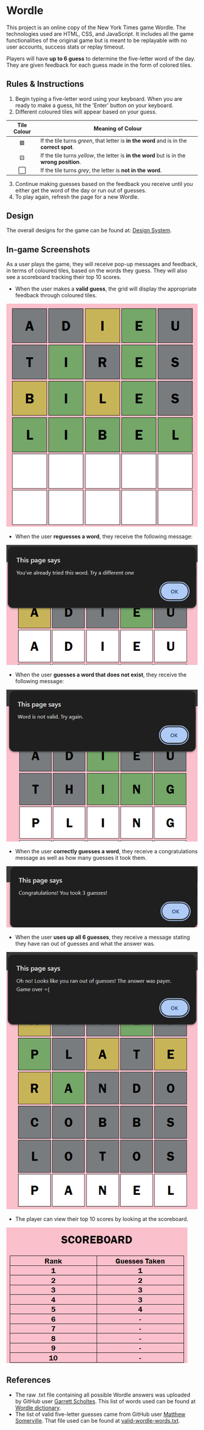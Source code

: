# Wordle

This project is an online copy of the New York Times game Wordle. The technologies used are HTML, CSS, and JavaScript. It includes all the game functionalities of the original game but is meant to be replayable with no user accounts, success stats or replay timeout.

Players will have **up to 6 guess** to determine the five-letter word of the day. They are given feedback for each guess made in the form of colored tiles.

## Rules & Instructions

1. Begin typing a five-letter word using your keyboard. When you are ready to make a guess, hit the 'Enter' button on your keyboard.
2. Different coloured tiles will appear based on your guess.

| Tile Colour | Meaning of Colour
| :---: | ---
| 🟩 | If the tile turns *green*, that letter is **in the word** and is in the **correct spot**. 
| 🟨    | If the tile turns *yellow*, the letter is **in the word** but is in the **wrong position**. 
| ⬜ | If the tile turns *grey*, the letter is **not in the word**.
3. Continue making guesses based on the feedback you receive until you either get the word of the day or run out of guesses.
4. To play again, refresh the page for a new Wordle.

## Design

The overall designs for the game can be found at: [Design System](docs/design_system.md).

## In-game Screenshots
As a user plays the game, they will receive pop-up messages and feedback, in terms of coloured tiles, based on the words they guess. They will also see a scoreboard tracking their top 10 scores.

- When the user makes a **valid guess**, the grid will display the appropriate feedback through coloured tiles.

![valid-guesses](imgs/feedback.png)

- When the user **reguesses a word**, they receive the following message:

![repeated-word](imgs/repeated-word.png)

- When the user **guesses a word that does not exist**, they receive the following message:

![invalid word message](imgs/invalid-word.png)

- When the user **correctly guesses a word**, they receive a congratulations message as well as how many guesses it took them.

![correct word message](imgs/guessed-word.png)

- When the user **uses up all 6 guesses**, they receive a message stating they have ran out of guesses and what the answer was.

![ran-out-of-guesses](imgs/ran-out-of-guesses.png)

- The player can view their top 10 scores by looking at the scoreboard.

![scoreboard](imgs/scoreboard.png)

## References
- The raw .txt file containing all possible Wordle answers was uploaded by GitHub user [Garrett Scholtes](https://gist.github.com/scholtes). This list of words used can be found at [Wordle dictionary](https://gist.github.com/scholtes/94f3c0303ba6a7768b47583aff36654d).
- The list of valid five-letter guesses came from GitHub user [Matthew Somerville](https://gist.github.com/dracos). That file used can be found at [valid-wordle-words.txt](https://gist.github.com/dracos/dd0668f281e685bad51479e5acaadb93).
